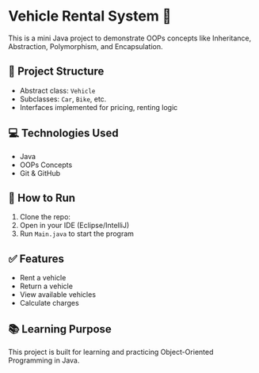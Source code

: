 # Vehicle Rental System 🚗

This is a mini Java project to demonstrate OOPs concepts like Inheritance, Abstraction, Polymorphism, and Encapsulation.

## 📂 Project Structure

- Abstract class: `Vehicle`
- Subclasses: `Car`, `Bike`, etc.
- Interfaces implemented for pricing, renting logic

## 💻 Technologies Used

- Java
- OOPs Concepts
- Git & GitHub

## 🚀 How to Run

1. Clone the repo:
2. Open in your IDE (Eclipse/IntelliJ)
3. Run `Main.java` to start the program

## ✅ Features

- Rent a vehicle
- Return a vehicle
- View available vehicles
- Calculate charges

## 📚 Learning Purpose

This project is built for learning and practicing Object-Oriented Programming in Java.

